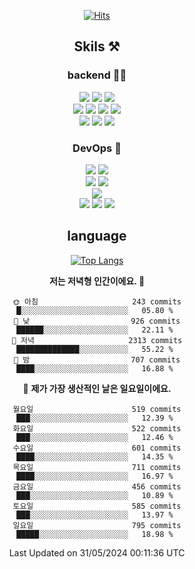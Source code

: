 <div align="center">

[![Hits](https://hits.seeyoufarm.com/api/count/incr/badge.svg?url=https%3A%2F%2Fgithub.com%2Fzxcv9203%2Fhit-counter&count_bg=%23FF7272&title_bg=%23324C2E&icon=codeigniter.svg&icon_color=%23DD5B5B&title=%EB%B0%A9%EB%AC%B8%EC%9E%90&edge_flat=false)](https://hits.seeyoufarm.com)
  
## Skils ⚒️
### backend 🧑‍💻
  
<img src="https://img.shields.io/badge/Java-FF6600?style=flat-square&logo=buymeacoffee&logoColor=white"/>
<img src="https://img.shields.io/badge/Go-0099FF?style=flat-square&logo=go&logoColor=white"/>
<img src="https://img.shields.io/badge/Kotlin-7F52FF?style=flat-square&logo=kotlin&logoColor=white"/>
  
  
<br />
  
<img src="https://img.shields.io/badge/Spring-339933?style=flat-square&logo=Spring&logoColor=white"/>
<img src="https://img.shields.io/badge/Spring Boot-339933?style=flat-square&logo=Spring Boot&logoColor=white"/>
<img src="https://img.shields.io/badge/Spring Security-339933?style=flat-square&logo=Spring Security&logoColor=white"/>
  
<img src="https://img.shields.io/badge/Spring Data JPA-339933?style=flat-square&logo=Hibernate&logoColor=white"/>

<br />
  
  <img src="https://img.shields.io/badge/mysql-0099FF?style=flat-square&logo=mysql&logoColor=white"/>
  <img src="https://img.shields.io/badge/mariadb-0099FF?style=flat-square&logo=mariadb&logoColor=white"/>
  <img src="https://img.shields.io/badge/mongoDB-47A248?style=flat-square&logo=mongodb&logoColor=white"/>
  
  
### DevOps 🚀
  
  <img src="https://img.shields.io/badge/docker-2496ED?style=flat-square&logo=docker&logoColor=white"/>
  <img src="https://img.shields.io/badge/kubernetes-326CE5?style=flat-square&logo=kubernetes&logoColor=white"/>
  
  <br />
  
  <img src="https://img.shields.io/badge/Github Actions-2088FF?style=flat-square&logo=githubactions&logoColor=white"/>
  <img src="https://img.shields.io/badge/Jenkins-D24939?style=flat-square&logo=jenkins&logoColor=white"/>
  
  
  <br />
  <img src="https://img.shields.io/badge/terraform-7B42BC?style=flat-square&logo=terraform&logoColor=white"/>
  
  <br />
  <img src="https://img.shields.io/badge/Amazon AWS-232F3E?style=flat-square&logo=Amazon AWS&logoColor=white"/>

  <img src="https://img.shields.io/badge/GCP-4285F4?style=flat-square&logo=googlecloud&logoColor=white"/>
  <img src="https://img.shields.io/badge/NCP-03C75A?style=flat-square&logo=naver&logoColor=white"/>
  
  
## language

[![Top Langs](https://github-readme-stats.vercel.app/api/top-langs/?username=zxcv9203&hide=html&exclude_repo=zxcv9203.github.io,golB&theme=grate-gatsby)](https://github.com/zxcv9203/github-readme-stats)
  
<!--START_SECTION:waka-->
**저는 저녁형 인간이에요. 🦉** 

```text
🌞 아침                     243 commits         █░░░░░░░░░░░░░░░░░░░░░░░░   05.80 % 
🌆 낮　                     926 commits         ██████░░░░░░░░░░░░░░░░░░░   22.11 % 
🌃 저녁                     2313 commits        ██████████████░░░░░░░░░░░   55.22 % 
🌙 밤　                     707 commits         ████░░░░░░░░░░░░░░░░░░░░░   16.88 % 
```
📅 **제가 가장 생산적인 날은 일요일이에요.** 

```text
월요일                      519 commits         ███░░░░░░░░░░░░░░░░░░░░░░   12.39 % 
화요일                      522 commits         ███░░░░░░░░░░░░░░░░░░░░░░   12.46 % 
수요일                      601 commits         ████░░░░░░░░░░░░░░░░░░░░░   14.35 % 
목요일                      711 commits         ████░░░░░░░░░░░░░░░░░░░░░   16.97 % 
금요일                      456 commits         ███░░░░░░░░░░░░░░░░░░░░░░   10.89 % 
토요일                      585 commits         ███░░░░░░░░░░░░░░░░░░░░░░   13.97 % 
일요일                      795 commits         █████░░░░░░░░░░░░░░░░░░░░   18.98 % 
```



 Last Updated on 31/05/2024 00:11:36 UTC
<!--END_SECTION:waka-->
  
</div>

